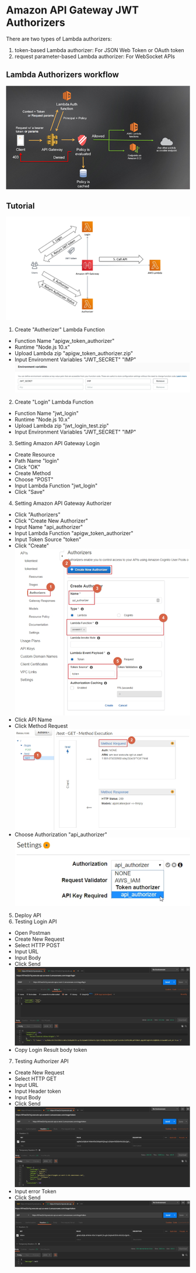 # Amazon API Gateway JWT Authorizers

There are two types of Lambda authorizers:
1. token-based Lambda authorizer: For JSON Web Token or OAuth token
2. request parameter-based Lambda authorizer: For WebSocket APIs

## Lambda Authorizers workflow
![](../images/08-01.png)

## Tutorial
![](../images/08-03.jpg)
1. Create "Autherizer" Lambda Function 
* Function Name "apigw_token_authorizer"
* Runtime "Node.js 10.x"
* Upload Lambda zip "apigw_token_authorizer.zip"
* Input Environment Variables "JWT_SECRET" "IMP"
![](../images/08-02.jpg)
2. Create "Login" Lambda Function
* Function Name "jwt_login"
* Runtime "Node.js 10.x"
* Upload Lambda zip "jwt_login_test.zip"
* Input Environment Variables "JWT_SECRET" "IMP"
3. Setting Amazon API Gateway Login
* Create Resource
* Path Name "login"
* Click "OK"
* Create Method
* Choose "POST"
* Input Lambda Function "jwt_login"
* Click "Save"
4. Setting Amazon API Gateway Authorizer
* Click "Authorizers"
* Click "Create New Authorizer"
* Input Name "api_authorizer"
* Input Lambda Function "apigw_token_authorizer"
* Input Token Source "token"
* Click "Create"
![](../images/08-04.jpg)
* Click API Name
* Click Method Request
![](../images/08-05.jpg)
* Choose Authorization "api_authorizer"
![](../images/08-06.jpg)
5. Deploy API
6. Testing Login API
* Open Postman
* Create New Request
* Select HTTP POST
* Input URL
* Input Body
* Click Send
![](../images/08-07.jpg)
* Copy Login Result body token
7. Testing Authorizer API
* Create New Request
* Select HTTP GET
* Input URL
* Input Header token
* Input Body
* Click Send
![](../images/08-08.jpg)
* Input error Token
* Click Send
![](../images/08-09.jpg)